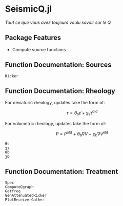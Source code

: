 # SeismicQ.jl
*Tout ce que vous avez toujours voulu savoir sur le Q.*
## Package Features
- Compute source functions
## Function Documentation: Sources
```@docs
Ricker
```
## Function Documentation: Rheology
For deviatoric rheology, updates take the form of:
```math  
\tau = \theta_\mathrm{s} \dot\varepsilon + \chi_\mathrm{s} \tau^\mathrm{old}
```
For volumetric rheology, updates take the form of:
```math  
P = P^\mathrm{old} + \theta_\mathrm{b} \nabla V + \chi_\mathrm{b} \nabla V^\mathrm{old}
```
```@docs
θs
χs 
θb
χb
```
## Function Documentation: Treatment
```@docs
Spec
ComputeQgraph
Getfreq
GenAttenuatedRicker
PlotReceiverGather
```